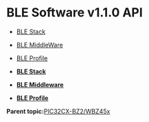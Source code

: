 # BLE Software v1.1.0 API

-   [BLE Stack](GUID-D5EE0E9F-016B-40BD-842B-1AE3B215DFE7.md)
-   [BLE MiddleWare](GUID-DFAFDD89-A546-4A13-8D70-FE2468958DEC.md)
-   [BLE Profile](GUID-A7DDE9E2-3D4D-46CD-A27B-8A90BCC16D8A.md)

-   **[BLE Stack](GUID-D5EE0E9F-016B-40BD-842B-1AE3B215DFE7.md)**  

-   **[BLE Middleware](GUID-DFAFDD89-A546-4A13-8D70-FE2468958DEC.md)**  

-   **[BLE Profile](GUID-A7DDE9E2-3D4D-46CD-A27B-8A90BCC16D8A.md)**  


**Parent topic:**[PIC32CX-BZ2/WBZ45x](GUID-CFC8AE9F-F620-4D4D-9665-E08FFE0763EB.md)

